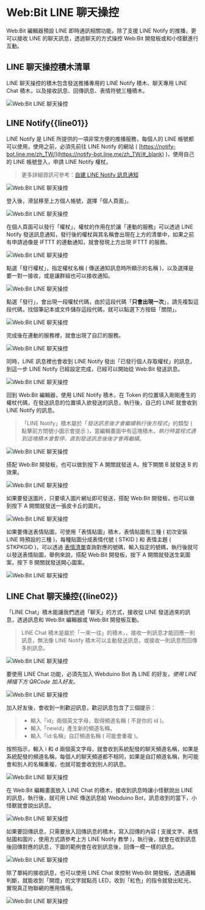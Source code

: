 # Web:Bit LINE 聊天操控

Web:Bit 編輯器預設 LINE 即時通訊相關功能，除了支援 LINE Notify 的推播，更可以接收 LINE 的聊天訊息，透過聊天的方式操控 Web:Bit 開發板或和小怪獸進行互動。

## LINE 聊天操控積木清單

LINE 聊天操控的積木包含發送推播專用的 LINE Notify 積木、聊天專用 LINE Chat 積木，以及接收訊息、回傳訊息、表情符號三種積木。

![Web:Bit LINE 聊天操控](../../../../media/zh-tw/education/extension/line-01.jpg)

## LINE Notify{{line01}}

LINE Notify 是 LINE 所提供的一項非常方便的推播服務，每個人的 LINE 帳號都可以使用，使用之前，必須先前往 LINE Notify 的網站 ( [https://notify-bot.line.me/zh_TW/](https://notify-bot.line.me/zh_TW/#_blank) )，使用自己的 LINE 帳號登入，申請 LINE Notify 權杖。

> 更多詳細資訊可參考：[自建 LINE Notify 訊息通知](https://www.oxxostudio.tw/articles/201806/line-notify.html#_blank)

![Web:Bit LINE 聊天操控](../../../../media/zh-tw/education/extension/line-02.jpg)

登入後，滑鼠移至上方個人帳號，選擇「個人頁面」。

![Web:Bit LINE 聊天操控](../../../../media/zh-tw/education/extension/line-03.jpg)

在個人頁面可以發行「權杖」，權杖的作用在於讓「連動的服務」可以透過 LINE Notify 發送訊息通知，發行後的權杖與其名稱會出現在上方的清單中，如果之前有申請過像是 IFTTT 的連動通知，就會發現上方出現 IFTTT 的服務。

![Web:Bit LINE 聊天操控](../../../../media/zh-tw/education/extension/line-04.jpg)

點選「發行權杖」，指定權杖名稱 ( 傳送通知訊息時所顯示的名稱 )，以及選擇是要一對一接收，或是讓群組也可以接收通知。

![Web:Bit LINE 聊天操控](../../../../media/zh-tw/education/extension/line-05.jpg)

點選「發行」，會出現一段權杖代碼，由於這段代碼「**只會出現一次**」，請先複製這段代碼，找個筆記本或文件儲存這段代碼，就可以點選下方按鈕「關閉」。

![Web:Bit LINE 聊天操控](../../../../media/zh-tw/education/extension/line-06.jpg)

完成後在連動的服務裡，就會出現了自訂的服務。

![Web:Bit LINE 聊天操控](../../../../media/zh-tw/education/extension/line-07.jpg)

同時，LINE 訊息裡也會收到 LINE Notify 發出「已發行個人存取權杖」的訊息，到這一步 LINE Notify 已經設定完成，已經可以開始從 Web:Bit 發送訊息。

![Web:Bit LINE 聊天操控](../../../../media/zh-tw/education/extension/line-08.jpg)

回到 Web:Bit 編輯器，使用 LINE Notify 積木，在 Token 的位置填入剛剛產生的權杖代碼，在發送訊息的位置填入欲發送的訊息，執行後，自己的 LINE 就會收到 LINE Notify 的訊息。

> 「LINE Notify」積木屬於「*發送訊息後才會繼續執行後方程式*」的類型 ( 點擊前方問號小圖示會提示 )，當編輯畫面中有這塊積木，*執行時當程式遇到這塊積木會暫停，直到發送訊息後後才會再繼續*。

![Web:Bit LINE 聊天操控](../../../../media/zh-tw/education/extension/line-10.jpg)

搭配 Web:Bit 開發板，也可以做到按下 A 開關就發送 A，按下開關 B 就發送 B 的效果。

![Web:Bit LINE 聊天操控](../../../../media/zh-tw/education/extension/line-11.jpg)

如果要發送圖片，只要填入圖片網址即可發送，搭配 Web:Bit 開發板，也可以做到按下 A 開關就發送一張皮卡丘的圖片。

![Web:Bit LINE 聊天操控](../../../../media/zh-tw/education/extension/line-13.jpg)

如果要傳送表情貼圖，可使用「表情貼圖」積木，表情貼圖有三種 ( 初次安裝 LINE 時預設的三種 )，每種貼圖分成表情代號 ( STKID ) 和 表情主題 ( STKPKGID )，可以透過 [表情清單](https://devdocs.line.me/files/sticker_list.pdf#_blank)查詢對應的號碼，輸入指定的號碼，執行後就可以發送表情貼圖，舉例來說，搭配 Web:Bit 開發板，按下 A 開關就發送生氣圖案，按下 B 開關就發送開心圖案。

![Web:Bit LINE 聊天操控](../../../../media/zh-tw/education/extension/line-12.jpg)

## LINE Chat 聊天操控{{line02}}

「LINE Chat」積木能讓我們透過「聊天」的方式，接收從 LINE 發送過來的訊息，透過訊息和 Web:Bit 編輯器或 Web:Bit 開發板互動。

> LINE Chat 積木是屬於「一來一往」的積木，，接收一則訊息才能回應一則訊息，無法像 LINE Notify 積木可以主動發送訊息，或接收一則訊息而回傳多則訊息。

![Web:Bit LINE 聊天操控](../../../../media/zh-tw/education/extension/line-14.jpg)

要使用 LINE Chat 功能，必須先加入 Webduino Bot 為 LINE 的好友，*使用 LINE 掃描下方 QRCode 加入好友*。

![Web:Bit LINE 聊天操控](../../../../media/zh-tw/education/extension/line-15.jpg)

加入好友後，會收到一則歡迎訊息，歡迎訊息包含了三個提示：

> - 輸入「id」兩個英文字母，取得頻道名稱 ( 不是你的 id )。
> - 輸入「newid」產生新的頻道名稱。
> - 輸入「id:名稱」自訂頻道名稱 ( 可能會重複 )。

按照指示，輸入 i 和 d 兩個英文字母，就會收到系統配發的聊天頻道名稱，如果是系統配發的頻道名稱，每個人的聊天頻道都不相同，如果是自訂頻道名稱，則可能會和別人的名稱重複，也就可能會收到別人的訊息。

![Web:Bit LINE 聊天操控](../../../../media/zh-tw/education/extension/line-16.jpg)

在 Web:Bit 編輯畫面放入 LINE Chat 的積木，接收到訊息時讓小怪獸說出 LINE 的訊息，執行後，就可用 LINE 傳送訊息給 Webduino Bot，訊息收到的當下，小怪獸就會說出訊息。

![Web:Bit LINE 聊天操控](../../../../media/zh-tw/education/extension/line-17.jpg)

如果要回傳訊息，只需要放入回傳訊息的積木，寫入回傳的內容 ( 支援文字、表情貼圖和圖片，使用方式請參考上方 LINE Notify 教學 )，執行後，就會在收到訊息後回傳對應的訊息，下圖的範例會在收到訊息後，回傳一模一樣的訊息。

![Web:Bit LINE 聊天操控](../../../../media/zh-tw/education/extension/line-18.jpg)

除了單純的接收訊息，也可以使用 LINE Chat 來控制 Web:Bit 開發板，透過邏輯判斷，就能收到「開燈」的文字就點亮 LED，收到「紅色」的指令就發出紅光，實現真正物聯網的應用情境。

![Web:Bit LINE 聊天操控](../../../../media/zh-tw/education/extension/line-19.jpg)


